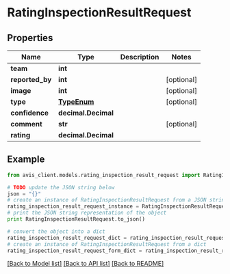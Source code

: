 # RatingInspectionResultRequest


## Properties

Name | Type | Description | Notes
------------ | ------------- | ------------- | -------------
**team** | **int** |  |
**reported_by** | **int** |  | [optional]
**image** | **int** |  | [optional]
**type** | [**TypeEnum**](TypeEnum.md) |  | [optional]
**confidence** | **decimal.Decimal** |  |
**comment** | **str** |  | [optional]
**rating** | **decimal.Decimal** |  |

## Example

```python
from avis_client.models.rating_inspection_result_request import RatingInspectionResultRequest

# TODO update the JSON string below
json = "{}"
# create an instance of RatingInspectionResultRequest from a JSON string
rating_inspection_result_request_instance = RatingInspectionResultRequest.from_json(json)
# print the JSON string representation of the object
print RatingInspectionResultRequest.to_json()

# convert the object into a dict
rating_inspection_result_request_dict = rating_inspection_result_request_instance.to_dict()
# create an instance of RatingInspectionResultRequest from a dict
rating_inspection_result_request_form_dict = rating_inspection_result_request.from_dict(rating_inspection_result_request_dict)
```
[[Back to Model list]](../README.md#documentation-for-models) [[Back to API list]](../README.md#documentation-for-api-endpoints) [[Back to README]](../README.md)
